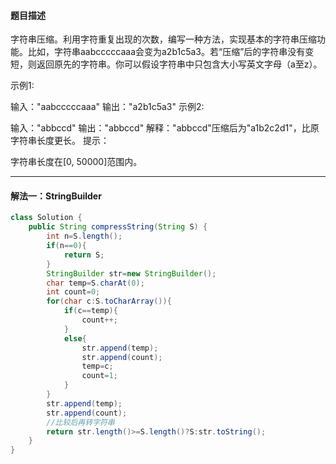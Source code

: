 #### 题目描述
字符串压缩。利用字符重复出现的次数，编写一种方法，实现基本的字符串压缩功能。比如，字符串aabcccccaaa会变为a2b1c5a3。若“压缩”后的字符串没有变短，则返回原先的字符串。你可以假设字符串中只包含大小写英文字母（a至z）。

示例1:

 输入："aabcccccaaa"
 输出："a2b1c5a3"
示例2:

 输入："abbccd"
 输出："abbccd"
 解释："abbccd"压缩后为"a1b2c2d1"，比原字符串长度更长。
提示：

字符串长度在[0, 50000]范围内。
***
#### 解法一：StringBuilder
```java
class Solution {
    public String compressString(String S) {
        int n=S.length();
        if(n==0){
            return S;
        }
        StringBuilder str=new StringBuilder();
        char temp=S.charAt(0);
        int count=0;
        for(char c:S.toCharArray()){
            if(c==temp){
                count++;
            }
            else{
                str.append(temp);
                str.append(count);
                temp=c;
                count=1;
            }
        }
        str.append(temp);
        str.append(count);
        //比较后再转字符串
        return str.length()>=S.length()?S:str.toString();
    }
}
```